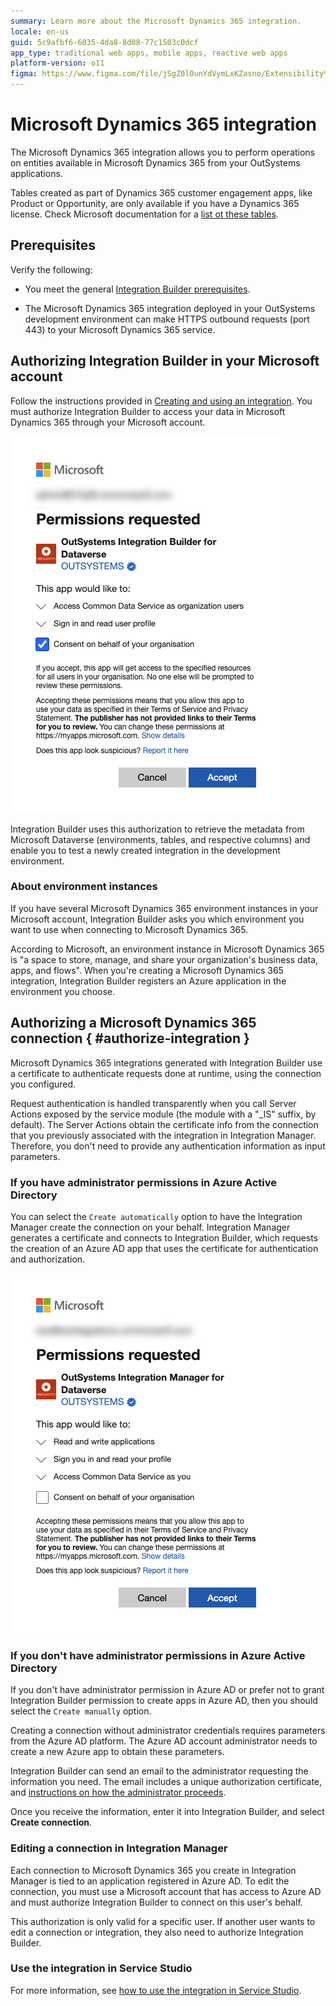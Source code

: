 ```yaml
---
summary: Learn more about the Microsoft Dynamics 365 integration.
locale: en-us
guid: 5c9afbf6-6035-4da8-8d08-77c1503c0dcf
app_type: traditional web apps, mobile apps, reactive web apps
platform-version: o11
figma: https://www.figma.com/file/jSgZ0l0unYdVymLxKZasno/Extensibility%20and%20Integration?node-id=1019:6371
---
```


# Microsoft Dynamics 365 integration

The Microsoft Dynamics 365 integration allows you to perform operations on entities available in Microsoft Dynamics 365 from your OutSystems applications.

<div class="info" markdown="1">

Tables created as part of Dynamics 365 customer engagement apps, like Product or Opportunity, are only available if you have a Dynamics 365 license. Check Microsoft documentation for a [list ot these tables](https://docs.microsoft.com/en-us/powerapps/maker/data-platform/data-platform-complex-entities#complex-tables-installed-with-dynamics-365-apps).

</div>

## Prerequisites

Verify the following:

* You meet the general [Integration Builder prerequisites](../set-up.md#prerequisites).

* The Microsoft Dynamics 365 integration deployed in your OutSystems development environment can make HTTPS outbound requests (port 443) to your Microsoft Dynamics 365 service.

## Authorizing Integration Builder in your Microsoft account

Follow the instructions provided in [Creating and using an integration](../use.md#create-use). You must authorize Integration Builder to access your data in Microsoft Dynamics 365 through your Microsoft account.

![Screenshot showing the authorization process in Integration Builder for Microsoft Dynamics 365 integration.](images/dataverse-ib-authorization.png "Authorization in Integration Builder")

Integration Builder uses this authorization to retrieve the metadata from Microsoft Dataverse (environments, tables, and respective columns) and enable you to test a newly created integration in the development environment.

### About environment instances

If you have several Microsoft Dynamics 365 environment instances in your Microsoft account, Integration Builder asks you which environment you want to use when connecting to Microsoft Dynamics 365.

According to Microsoft, an environment instance in Microsoft Dynamics 365 is "a space to store, manage, and share your organization's business data, apps, and flows". When you're creating a Microsoft Dynamics 365 integration, Integration Builder registers an Azure application in the environment you choose.

## Authorizing a Microsoft Dynamics 365 connection { #authorize-integration }

Microsoft Dynamics 365 integrations generated with Integration Builder use a certificate to authenticate requests done at runtime, using the connection you configured.

Request authentication is handled transparently when you call Server Actions exposed by the service module (the module with a "_IS" suffix, by default). The Server Actions obtain the certificate info from the connection that you previously associated with the integration in Integration Manager. Therefore, you don't need to provide any authentication information as input parameters.

### If you have administrator permissions in Azure Active Directory

You can select the `Create automatically` option to have the Integration Manager create the connection on your behalf.
Integration Manager generates a certificate and connects to Integration Builder, which requests the creation of an Azure AD app that uses the certificate for authentication and authorization.

![Image depicting the authorization step in Integration Manager for connecting to Microsoft Dynamics 365.](images/dataverse-im-authorization.png "Authorization in Integration Manager")

### If you don't have administrator permissions in Azure Active Directory

If you don't have administrator permission in Azure AD or prefer not to grant Integration Builder permission to create apps in Azure AD, then you should select the `Create manually` option.

Creating a connection without administrator credentials requires parameters from the Azure AD platform. The Azure AD account administrator needs to create a new Azure app to obtain these parameters.

Integration Builder can send an email to the administrator requesting the information you need. The email includes a unique authorization certificate, and [instructions on how the administrator proceeds](how-register-ib-ms-sp-dv-d360.md).

Once you receive the information, enter it into Integration Builder, and select **Create connection**.

### Editing a connection in Integration Manager

Each connection to Microsoft Dynamics 365 you create in Integration Manager is tied to an application registered in Azure AD. To edit the connection, you must use a Microsoft account that has access to Azure AD and must authorize Integration Builder to connect on this user's behalf.

This authorization is only valid for a specific user. If another user wants to edit a connection or integration, they also need to authorize Integration Builder.

### Use the integration in Service Studio

For more information, see [how to use the integration in Service Studio](../use.md#use).
